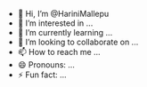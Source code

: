 - 👋 Hi, I’m @HariniMallepu
- 👀 I’m interested in ...
- 🌱 I’m currently learning ...
- 💞️ I’m looking to collaborate on ...
- 📫 How to reach me ...
- 😄 Pronouns: ...
- ⚡ Fun fact: ...

<!---
HariniMallepu/HariniMallepu is a ✨ special ✨ repository because its `README.md` (this file) appears on your GitHub profile.
You can click the Preview link to take a look at your changes.
--->
